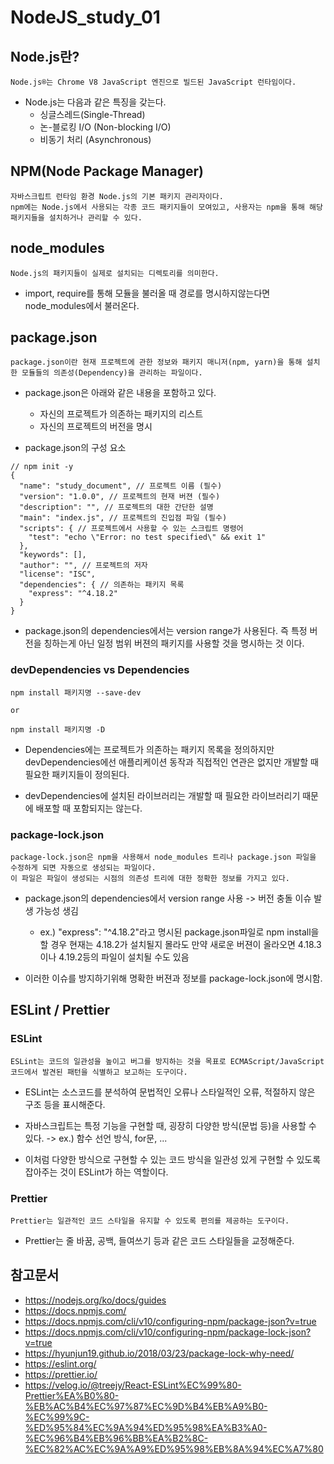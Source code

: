 # NodeJS_study_01

## Node.js란?

    Node.js®는 Chrome V8 JavaScript 엔진으로 빌드된 JavaScript 런타임이다.

- Node.js는 다음과 같은 특징을 갖는다.
    - 싱글스레드(Single-Thread)
    - 논-블로킹 I/O (Non-blocking I/O)
    - 비동기 처리 (Asynchronous)

## NPM(Node Package Manager)

    자바스크립트 런타임 환경 Node.js의 기본 패키지 관리자이다.
    npm에는 Node.js에서 사용되는 각종 코드 패키지들이 모여있고, 사용자는 npm을 통해 해당 패키지들을 설치하거나 관리할 수 있다.

## node_modules

    Node.js의 패키지들이 실제로 설치되는 디렉토리를 의미한다.

- import, require를 통해 모듈을 불러올 때 경로를 명시하지않는다면 node_modules에서 불러온다.

## package.json

    package.json이란 현재 프로젝트에 관한 정보와 패키지 매니저(npm, yarn)을 통해 설치한 모듈들의 의존성(Dependency)을 관리하는 파일이다.

- package.json은 아래와 같은 내용을 포함하고 있다.
    - 자신의 프로젝트가 의존하는 패키지의 리스트
    - 자신의 프로젝트의 버전을 명시

- package.json의 구성 요소
<pre><code>// npm init -y
{
  "name": "study_document", // 프로젝트 이름 (필수)
  "version": "1.0.0", // 프로젝트의 현재 버젼 (필수)
  "description": "", // 프로젝트의 대한 간단한 설명
  "main": "index.js", // 프로젝트의 진입점 파일 (필수)
  "scripts": { // 프로젝트에서 사용할 수 있는 스크립트 명령어
    "test": "echo \"Error: no test specified\" && exit 1"
  },
  "keywords": [],
  "author": "", // 프로젝트의 저자
  "license": "ISC",
  "dependencies": { // 의존하는 패키지 목록
    "express": "^4.18.2"
  }
}</code></pre>

- package.json의 dependencies에서는 version range가 사용된다. 즉 특정 버전을 칭하는게 아닌 일정 범위 버젼의 패키지를 사용할 것을 명시하는 것 이다.

### devDependencies vs Dependencies

    npm install 패키지명 --save-dev 
    
    or

    npm install 패키지명 -D 

- Dependencies에는 프로젝트가 의존하는 패키지 목록을 정의하지만 devDependencies에선 애플리케이션 동작과 직접적인 연관은 없지만 개발할 때 필요한 패키지들이 정의된다.

- devDependencies에 설치된 라이브러리는 개발할 때 필요한 라이브러리기 때문에 배포할 때 포함되지는 않는다.

### package-lock.json

    package-lock.json은 npm을 사용해서 node_modules 트리나 package.json 파일을 수정하게 되면 자동으로 생성되는 파일이다.
    이 파일은 파일이 생성되는 시점의 의존성 트리에 대한 정확한 정보를 가지고 있다.

- package.json의 dependencies에서 version range 사용 -> 버전 충돌 이슈 발생 가능성 생김
    - ex.) "express": "^4.18.2"라고 명시된 package.json파일로 npm install을 할 경우 현재는 4.18.2가 설치될지 몰라도 만약 새로운 버젼이 올라오면 4.18.3이나 4.19.2등의 파일이 설치될 수도 있음

- 이러한 이슈를 방지하기위해 명확한 버젼과 정보를 package-lock.json에 명시함. 

## ESLint / Prettier    

### ESLint

    ESLint는 코드의 일관성을 높이고 버그를 방지하는 것을 목표로 ECMAScript/JavaScript 코드에서 발견된 패턴을 식별하고 보고하는 도구이다.

- ESLint는 소스코드를 분석하여 문법적인 오류나 스타일적인 오류, 적절하지 않은 구조 등을 표시해준다.

- 자바스크립트는 특정 기능을 구현할 때, 굉장히 다양한 방식(문법 등)을 사용할 수 있다. -> ex.) 함수 선언 방식, for문, ... 

- 이처럼 다양한 방식으로 구현할 수 있는 코드 방식을 일관성 있게 구현할 수 있도록 잡아주는 것이 ESLint가 하는 역할이다. 

### Prettier

    Prettier는 일관적인 코드 스타일을 유지할 수 있도록 편의를 제공하는 도구이다.

- Prettier는 줄 바꿈, 공백, 들여쓰기 등과 같은 코드 스타일들을 교정해준다.    

## 참고문서

- https://nodejs.org/ko/docs/guides
- https://docs.npmjs.com/
- https://docs.npmjs.com/cli/v10/configuring-npm/package-json?v=true
- https://docs.npmjs.com/cli/v10/configuring-npm/package-lock-json?v=true
- https://hyunjun19.github.io/2018/03/23/package-lock-why-need/
- https://eslint.org/
- https://prettier.io/
- https://velog.io/@treejy/React-ESLint%EC%99%80-Prettier%EA%B0%80-%EB%AC%B4%EC%97%87%EC%9D%B4%EB%A9%B0-%EC%99%9C-%ED%95%84%EC%9A%94%ED%95%98%EA%B3%A0-%EC%96%B4%EB%96%BB%EA%B2%8C-%EC%82%AC%EC%9A%A9%ED%95%98%EB%8A%94%EC%A7%80